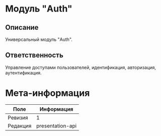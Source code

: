 # Модуль "Auth"
## Описание
Универсальный модуль "Auth".

## Ответственность
Управление доступами пользователей, идентификация, авторизация, аутентификация.

# Мета-информация
| Поле     | Информация       |
|----------|------------------|
| Ревизия  | 1                |
| Редакция | presentation-api |
